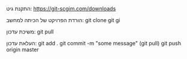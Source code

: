התקנת גיט:
https://git-scgim.com/downloads

הורדת הפרויקט של הכיתה למחשב:
git clone git gi

משיכת עדכון:
git pull

העלאת עדכון:
git add .
git commit -m "some message"
(git pull)
git push origin master



